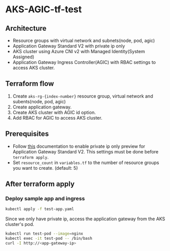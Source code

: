 # AKS-AGIC-tf-test

## Architecture

- Resource groups with virtual network and subnets(node, pod, agic)
- Application Gateway Standard V2 with private ip only
- AKS cluster using Azure CNI v2 with Managed Identity(System Assigned)
- Application Gateway Ingress Controller(AGIC) with RBAC settings to access AKS cluster.

## Terraform flow

1. Create `aks-rg-{index-number}` resource group, virtual network and subents(node, pod, agic)
2. Create application gateway.
3. Create AKS cluster with AGIC id option.
4. Add RBAC for AGIC to access AKS cluster.

## Prerequisites

- Follow [this](https://learn.microsoft.com/en-us/azure/application-gateway/application-gateway-private-deployment?tabs=portal) documentation to enable private ip only preview for Application Gateway Standard V2. This settings must be done before `terraform apply`.
- Set `resource_count` in `variables.tf` to the number of resource groups you want to create. (default: 5)

## After terraform apply

### Deploy sample app and ingress

```bash
kubectl apply -f test-app.yaml
```

Since we only have private ip, access the application gateway from the AKS cluster's pod.

```bash
kubectl run test-pod --image=nginx
kubectl exec -it test-pod -- /bin/bash
curl -I http://<app-gateway-ip>
```